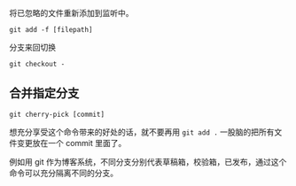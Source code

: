 将已忽略的文件重新添加到监听中。

`git add -f [filepath]`

分支来回切换

`git checkout -`

## 合并指定分支

`git cherry-pick [commit]`

想充分享受这个命令带来的好处的话，就不要再用 `git add .` 一股脑的把所有文件变更放在一个 commit 里面了。

例如用 git 作为博客系统，不同分支分别代表草稿箱，校验箱，已发布，通过这个命令可以充分隔离不同的分支。

